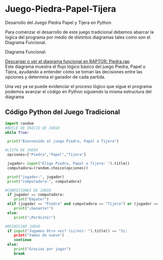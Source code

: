 # Juego-Piedra-Papel-Tijera
Desarrollo del Juego Piedra Papel y Tijera en Python 


Para comenzar el desarrollo de este juego tradicional debemos abarcar la logica del programa por medio de distintos diagramas tales como son el Diagrama Funcional.

Diagrama Funcional:

[Descargar o ver el diagrama funcional en RAPTOR: Piedra.rap](Diagrama%20funciona%20Piedra.rap)  
Este diagrama muestra el flujo lógico básico del juego Piedra, Papel o Tijera, ayudando a entender cómo se toman las decisiones entre las opciones y determina el ganador de cada partida.

Una vez ya se puede evidenciar el proceso lógico que sigue el programa podemos avanzar el código en Python siguiendo la misma estructura del diagrama


## Código Python del Juego Tradicional

```python
import random
#BUCLE DE INICIO DE JUEGO
while True:

 print("Bienvenido al juego Piedra, Papel o Tijera")

#LISTA DE JUEGO
 opciones=["Piedra","Papel","Tijera"]

 jugador= input("Elige Piedra, Papel o Tijera: ").title()
 computadora=(random.choice(opciones))

 print("jugador:", jugador)
 print("computadora:", computadora)

#CONDICIONES DE JUEGO
 if jugador == computadora:
    print("Empate!")
 elif (jugador == "Piedra" and computadora == "Tijera") or (jugador == "Papel" and computadora == "Piedra") or (jugador == "Tijera" and computadora == "Papel"):
    print("¡Ganaste!")
 else:
    print("¡Perdiste!")

#REINICIAR JUEGO
 if input("Jugamos Otra vez? (si/no): ").title() == "Si:
    print("Vamos de nuevo")
    continue
 else:
    print("Gracias por jugar")
    break
    
